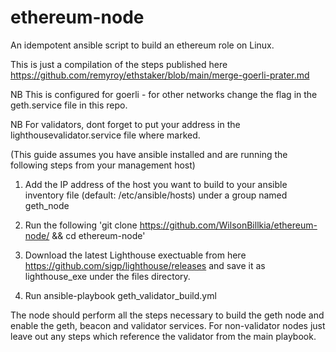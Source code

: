 # ethereum-node
An idempotent ansible script to build an ethereum role on Linux.

This is just a compilation of the steps published here https://github.com/remyroy/ethstaker/blob/main/merge-goerli-prater.md

NB This is configured for goerli - for other networks change the flag in the geth.service file in this repo.

NB For validators, dont forget to put your address in the lighthousevalidator.service file where marked. 

(This guide assumes you have ansible installed and are running the following steps from your management host) 

1. Add the IP address of the host you want to build to your ansible inventory file (default: /etc/ansible/hosts) under a group named geth_node 

2. Run the following 'git clone https://github.com/WilsonBillkia/ethereum-node/ && cd ethereum-node'

3. Download the latest Lighthouse exectuable from here https://github.com/sigp/lighthouse/releases and save it as lighthouse_exe under the files directory. 

4. Run ansible-playbook geth_validator_build.yml

The node should perform all the steps necessary to build the geth node and enable the geth, beacon and validator services. For non-validator nodes just leave out any steps which reference the validator from the main playbook.

